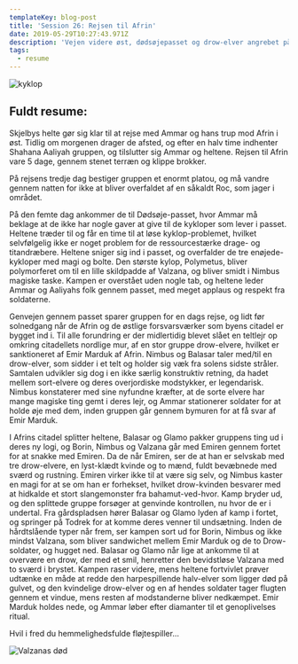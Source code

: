 ```yaml
---
templateKey: blog-post
title: 'Session 26: Rejsen til Afrin'
date: 2019-05-29T10:27:43.971Z
description: 'Vejen videre øst, dødsøjepasset og drow-elver angrebet på Afrin.'
tags:
  - resume
---
```

![kyklop](/img/cyclops.jpg)

## Fuldt resume:

Skjelbys helte gør sig klar til at rejse med Ammar og hans trup mod Afrin i øst. Tidlig om morgenen drager de afsted, og efter en halv time indhenter Shahana Aaliyah gruppen, og tilslutter sig Ammar og heltene. Rejsen til Afrin vare 5 dage, gennem stenet terræn og klippe brokker.

På rejsens tredje dag bestiger gruppen et enormt platou, og må vandre gennem natten for ikke at bliver overfaldet af en såkaldt Roc, som jager i området.

På den femte dag ankommer de til Dødsøje-passet, hvor Ammar må beklage at de ikke har nogle gaver at give til de kykloper som lever i passet. Heltene træder til og får en time til at løse kyklop-problemet, hvilket selvfølgelig ikke er noget problem for de ressourcestærke drage- og titandræbere. Heltene sniger sig ind i passet, og overfalder de tre enøjede-kykloper med magi og bolte. Den største kylop, Polymetus, bliver polymorferet om til en lille skildpadde af Valzana, og bliver smidt i Nimbus magiske taske. Kampen er overstået uden nogle tab, og heltene leder Ammar og Aaliyahs folk gennem passet, med meget applaus og respekt fra soldaterne.

Genvejen gennem passet sparer gruppen for en dags rejse, og lidt før solnedgang når de Afrin og de østlige forsvarsværker som byens citadel er bygget ind i. Til alle forundring er der midlertidig blevet slået en teltlejr op omkring citadellets nordlige mur, af en stor gruppe drow-elvere, hvilket er sanktioneret af Emir Marduk af Afrin. Nimbus og Balasar taler med/til en drow-elver, som sidder i et telt og holder sig væk fra solens sidste stråler. Samtalen udvikler sig dog i en ikke særlig konstruktiv retning, da hadet mellem sort-elvere og deres overjordiske modstykker, er legendarisk. Nimbus konstaterer med sine nyfundne kræfter, at de sorte elvere har mange magiske ting gemt i deres lejr, og Ammar stationerer soldater for at holde øje med dem, inden gruppen går gennem bymuren for at få svar af Emir Marduk.

I Afrins citadel splitter heltene, Balasar og Glamo pakker gruppens ting ud i deres ny logi, og Borin, Nimbus og Valzana går med Emiren gennem fortet for at snakke med Emiren. Da de når Emiren, ser de at han er selvskab med tre drow-elvere, en lyst-klædt kvinde og to mænd, fuldt bevæbnede med sværd og rustning. Emiren virker ikke til at være sig selv, og Nimbus kaster en magi for at se om han er forhekset, hvilket drow-kvinden besvarer med at hidkalde et  stort slangemonster fra bahamut-ved-hvor. Kamp bryder ud, og den splittede gruppe forsøger at genvinde kontrollen, nu hvor de er i undertal. Fra gårdspladsen hører Balasar og Glamo lyden af kamp i fortet, og springer på Todrek for at komme deres venner til undsætning. Inden de hårdtslående typer når frem, ser kampen sort ud for Borin, Nimbus og ikke mindst Valzana, som bliver sandwichet mellem Emir Marduk og de to Drow-soldater, og hugget ned. Balasar og Glamo når lige at ankomme til at overvære en drow, der med et smil, henretter den bevidstløse Valzana med to sværd i brystet. Kampen raser videre, mens heltene fortvivlet prøver udtænke en måde at redde den harpespillende halv-elver som ligger død på gulvet, og den kvindelige drow-elver og en af hendes soldater tager flugten gennem et vindue, mens resten af modstanderne bliver nedkæmpet. Emir Marduk holdes nede, og Ammar løber efter diamanter til et genoplivelses ritual.

Hvil i fred du hemmelighedsfulde fløjtespiller...

![Valzanas død](/img/valzana-death.jpg)
